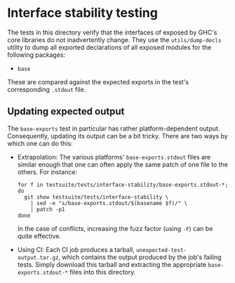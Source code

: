# Interface stability testing

The tests in this directory verify that the interfaces of exposed by GHC's
core libraries do not inadvertently change. They use the `utils/dump-decls`
utility to dump all exported declarations of all exposed modules for the
following packages:

  * `base`

These are compared against the expected exports in the test's corresponding
`.stdout` file.


## Updating expected output

The `base-exports` test in particular has rather platform-dependent output.
Consequently, updating its output can be a bit tricky. There are two ways by
which one can do this:

 * Extrapolation: The various platforms' `base-exports.stdout` files are
   similar enough that one can often apply the same patch of one file to the
   others.  For instance:
   ```
   for f in testsuite/tests/interface-stability/base-exports.stdout-*; do
     git show testsuite/tests/interface-stability \
       | sed -e "s/base-exports.stdout/$(basename $f)/" \
       | patch -p1
   done
   ```
   In the case of conflicts, increasing the fuzz factor (using `-F`) can be
   quite effective.

 * Using CI: Each CI job produces a tarball, `unexpected-test-output.tar.gz`,
   which contains the output produced by the job's failing tests. Simply
   download this tarball and extracting the appropriate `base-exports.stdout-*`
   files into this directory.

